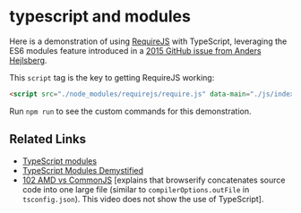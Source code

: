 # typescript and modules

Here is a demonstration of using [RequireJS](http://requirejs.org/) with TypeScript, leveraging the ES6 modules feature introduced in a [2015 GitHub issue from Anders Hejlsberg](https://github.com/Microsoft/TypeScript/issues/2242).

This `script` tag is the key to getting RequireJS working:

```html
<script src="./node_modules/requirejs/require.js" data-main="./js/index.js"></script>
```

Run `npm run` to see the custom commands for this demonstration.

## Related Links

* [TypeScript modules](http://www.typescriptlang.org/docs/handbook/modules.html)
* [TypeScript Modules Demystified](https://www.youtube.com/watch?v=KDrWLMUY0R0)
* [102 AMD vs CommonJS](https://www.youtube.com/watch?v=SUFPJ5CAQP0) [explains that browserify concatenates source code into one large file (similar to `compilerOptions.outFile` in `tsconfig.json`). This video does not show the use of TypeScript].